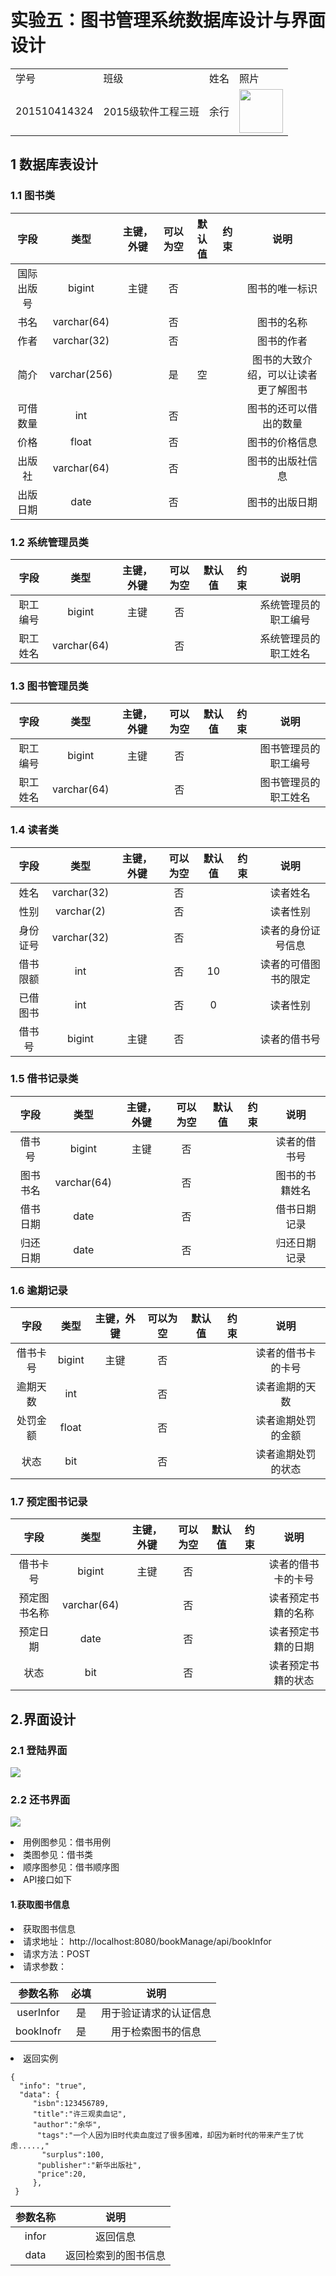 # 实验五：图书管理系统数据库设计与界面设计
<table>
<tr>
<td>学号</td>
<td>班级</td>
<td>姓名</td>
<td>照片</td>
</tr>
<tr>
<td>201510414324</td>
<td>2015级软件工程三班</td>
<td>余行</td>
<td><img src="m.jpg" width="70"/></td>
</tr>
</table>

## 1 数据库表设计
### 1.1 图书类
|字段|类型|主键，外键|可以为空|默认值|约束|说明|
|:-:|:-:|:-:|:-:|:-:|:-:|:-:|
|国际出版号|bigint|主键|否|||图书的唯一标识|
|书名|varchar(64)||否|||图书的名称|
|作者|varchar(32)||否|||图书的作者|
|简介|varchar(256)||是|空||图书的大致介绍，可以让读者更了解图书|
|可借数量|int||否|||图书的还可以借出的数量|
|价格|float||否|||图书的价格信息|
|出版社|varchar(64)||否|||图书的出版社信息|
|出版日期|date||否|||图书的出版日期|

### 1.2 系统管理员类
|字段|类型|主键，外键|可以为空|默认值|约束|说明|
|:-:|:-:|:-:|:-:|:-:|:-:|:-:|
|职工编号|bigint|主键|否|||系统管理员的职工编号|
|职工姓名|varchar(64)||否|||系统管理员的职工姓名|

### 1.3 图书管理员类
|字段|类型|主键，外键|可以为空|默认值|约束|说明|
|:-:|:-:|:-:|:-:|:-:|:-:|:-:|
|职工编号|bigint|主键|否|||图书管理员的职工编号|
|职工姓名|varchar(64)||否|||图书管理员的职工姓名|

### 1.4 读者类
|字段|类型|主键，外键|可以为空|默认值|约束|说明|
|:-:|:-:|:-:|:-:|:-:|:-:|:-:|
|姓名|varchar(32)||否|||读者姓名|
|性别|varchar(2)||否|||读者性别|
|身份证号|varchar(32)||否|||读者的身份证号信息|
|借书限额|int||否|10||读者的可借图书的限定|
|已借图书|int||否|0||读者性别|
|借书号|bigint|主键|否|||读者的借书号|

### 1.5 借书记录类
|字段|类型|主键，外键|可以为空|默认值|约束|说明|
|:-:|:-:|:-:|:-:|:-:|:-:|:-:|
|借书号|bigint|主键|否|||读者的借书号|
|图书书名|varchar(64)||否|||图书的书籍姓名|
|借书日期|date||否|||借书日期记录|
|归还日期|date||否|||归还日期记录|

### 1.6 逾期记录
|字段|类型|主键，外键|可以为空|默认值|约束|说明|
|:-:|:-:|:-:|:-:|:-:|:-:|:-:|
|借书卡号|bigint|主键|否|||读者的借书卡的卡号|
|逾期天数|int||否|||读者逾期的天数|
|处罚金额|float||否|||读者逾期处罚的金额|
|状态|bit||否|||读者逾期处罚的状态|

### 1.7 预定图书记录
|字段|类型|主键，外键|可以为空|默认值|约束|说明|
|:-:|:-:|:-:|:-:|:-:|:-:|:-:|
|借书卡号|bigint|主键|否|||读者的借书卡的卡号|
|预定图书名称|varchar(64)||否|||读者预定书籍的名称|
|预定日期|date||否|||读者预定书籍的日期|
|状态|bit||否|||读者预定书籍的状态|


## 2.界面设计
### 2.1 登陆界面
![](pic1.png)

### 2.2 还书界面
![](pic2.png)

<li>用例图参见：借书用例</li>
<li>类图参见：借书类</li>
<li>顺序图参见：借书顺序图</li>
<li>API接口如下</li>

#### 1.获取图书信息
<li>获取图书信息</li>
<li>请求地址： <a>http://localhost:8080/bookManage/api/bookInfor</a></li>
<li>请求方法：POST</li>
<li>请求参数：</li>

|参数名称|必填|说明|
|:-:|:-:|:-:|
|userInfor|是|用于验证请求的认证信息|
|bookInofr|是|用于检索图书的信息|
<li>返回实例</li>

    {
      "info": "true",
      "data": {
         "isbn":123456789,
         "title":"许三观卖血记",
         "author":"余华",
          "tags":"一个人因为旧时代卖血度过了很多困难，却因为新时代的带来产生了忧虑.....,"
           "surplus":100,
          "publisher":"新华出版社",
          "price":20,
         },
     }
  |参数名称|说明|
  |:-:|:-:|
  |infor|返回信息|
  |data|返回检索到的图书信息|